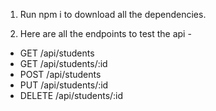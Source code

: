 1. Run npm i to download all the dependencies.
   
2. Here are all the endpoints to test the api -
   
- GET /api/students
- GET /api/students/:id
- POST /api/students
- PUT /api/students/:id
- DELETE /api/students/:id
